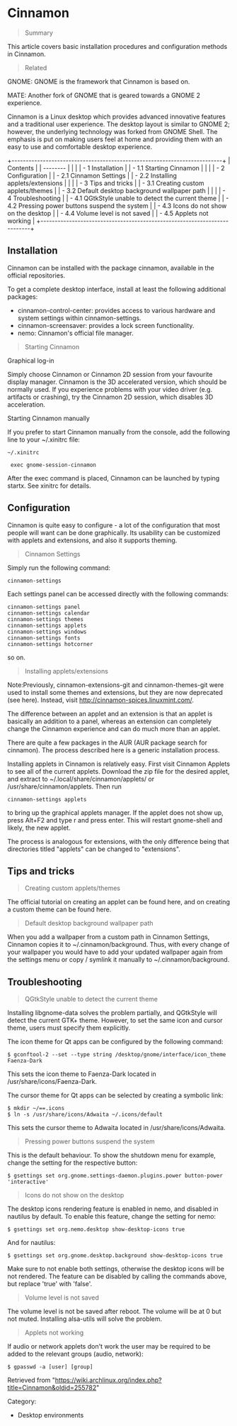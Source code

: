 Cinnamon
========

> Summary

This article covers basic installation procedures and configuration
methods in Cinnamon.

> Related

GNOME: GNOME is the framework that Cinnamon is based on.

MATE: Another fork of GNOME that is geared towards a GNOME 2 experience.

Cinnamon is a Linux desktop which provides advanced innovative features
and a traditional user experience. The desktop layout is similar to
GNOME 2; however, the underlying technology was forked from GNOME Shell.
The emphasis is put on making users feel at home and providing them with
an easy to use and comfortable desktop experience.

+--------------------------------------------------------------------------+
| Contents                                                                 |
| --------                                                                 |
|                                                                          |
| -   1 Installation                                                       |
|     -   1.1 Starting Cinnamon                                            |
|                                                                          |
| -   2 Configuration                                                      |
|     -   2.1 Cinnamon Settings                                            |
|     -   2.2 Installing applets/extensions                                |
|                                                                          |
| -   3 Tips and tricks                                                    |
|     -   3.1 Creating custom applets/themes                               |
|     -   3.2 Default desktop background wallpaper path                    |
|                                                                          |
| -   4 Troubleshooting                                                    |
|     -   4.1 QGtkStyle unable to detect the current theme                 |
|     -   4.2 Pressing power buttons suspend the system                    |
|     -   4.3 Icons do not show on the desktop                             |
|     -   4.4 Volume level is not saved                                    |
|     -   4.5 Applets not working                                          |
+--------------------------------------------------------------------------+

Installation
------------

Cinnamon can be installed with the package cinnamon, available in the
official repositories.

To get a complete desktop interface, install at least the following
additional packages:

-   cinnamon-control-center: provides access to various hardware and
    system settings within cinnamon-settings.
-   cinnamon-screensaver: provides a lock screen functionality.
-   nemo: Cinnamon's official file manager.

> Starting Cinnamon

Graphical log-in

Simply choose Cinnamon or Cinnamon 2D session from your favourite
display manager. Cinnamon is the 3D accelerated version, which should be
normally used. If you experience problems with your video driver (e.g.
artifacts or crashing), try the Cinnamon 2D session, which disables 3D
acceleration.

Starting Cinnamon manually

If you prefer to start Cinnamon manually from the console, add the
following line to your ~/.xinitrc file:

    ~/.xinitrc

     exec gnome-session-cinnamon

After the exec command is placed, Cinnamon can be launched by typing
startx. See xinitrc for details.

Configuration
-------------

Cinnamon is quite easy to configure - a lot of the configuration that
most people will want can be done graphically. Its usability can be
customized with applets and extensions, and also it supports theming.

> Cinnamon Settings

Simply run the following command:

    cinnamon-settings

Each settings panel can be accessed directly with the following
commands:

    cinnamon-settings panel
    cinnamon-settings calendar
    cinnamon-settings themes
    cinnamon-settings applets
    cinnamon-settings windows
    cinnamon-settings fonts
    cinnamon-settings hotcorner

so on.

> Installing applets/extensions

Note:Previously, cinnamon-extensions-git and cinnamon-themes-git were
used to install some themes and extensions, but they are now deprecated
(see here). Instead, visit http://cinnamon-spices.linuxmint.com/.

The difference between an applet and an extension is that an applet is
basically an addition to a panel, whereas an extension can completely
change the Cinnamon experience and can do much more than an applet.

There are quite a few packages in the AUR (AUR package search for
cinnamon). The process described here is a generic installation process.

Installing applets in Cinnamon is relatively easy. First visit Cinnamon
Applets to see all of the current applets. Download the zip file for the
desired applet, and extract to ~/.local/share/cinnamon/applets/ or
/usr/share/cinnamon/applets. Then run

    cinnamon-settings applets

to bring up the graphical applets manager. If the applet does not show
up, press Alt+F2 and type r and press enter. This will restart
gnome-shell and likely, the new applet.

The process is analogous for extensions, with the only difference being
that directories titled "applets" can be changed to "extensions".

Tips and tricks
---------------

> Creating custom applets/themes

The official tutorial on creating an applet can be found here, and on
creating a custom theme can be found here.

> Default desktop background wallpaper path

When you add a wallpaper from a custom path in Cinnamon Settings,
Cinnamon copies it to ~/.cinnamon/background. Thus, with every change of
your wallpaper you would have to add your updated wallpaper again from
the settings menu or copy / symlink it manually to
~/.cinnamon/background.

Troubleshooting
---------------

> QGtkStyle unable to detect the current theme

Installing libgnome-data solves the problem partially, and QGtkStyle
will detect the current GTK+ theme. However, to set the same icon and
cursor theme, users must specify them explicitly.

The icon theme for Qt apps can be configured by the following command:

    $ gconftool-2 --set --type string /desktop/gnome/interface/icon_theme Faenza-Dark

This sets the icon theme to Faenza-Dark located in
/usr/share/icons/Faenza-Dark.

The cursor theme for Qt apps can be selected by creating a symbolic
link:

    $ mkdir ~/==.icons
    $ ln -s /usr/share/icons/Adwaita ~/.icons/default

This sets the cursor theme to Adwaita located in
/usr/share/icons/Adwaita.

> Pressing power buttons suspend the system

This is the default behaviour. To show the shutdown menu for example,
change the setting for the respective button:

    $ gsettings set org.gnome.settings-daemon.plugins.power button-power 'interactive'

> Icons do not show on the desktop

The desktop icons rendering feature is enabled in nemo, and disabled in
nautilus by default. To enable this feature, change the setting for
nemo:

    $ gsettings set org.nemo.desktop show-desktop-icons true

And for nautilus:

    $ gsettings set org.gnome.desktop.background show-desktop-icons true

Make sure to not enable both settings, otherwise the desktop icons will
be not rendered. The feature can be disabled by calling the commands
above, but replace 'true' with 'false'.

> Volume level is not saved

The volume level is not be saved after reboot. The volume will be at 0
but not muted. Installing alsa-utils will solve the problem.

> Applets not working

If audio or network applets don't work the user may be required to be
added to the relevant groups (audio, network):

    $ gpasswd -a [user] [group]

Retrieved from
"https://wiki.archlinux.org/index.php?title=Cinnamon&oldid=255782"

Category:

-   Desktop environments
